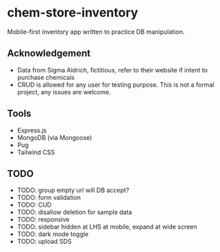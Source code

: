 # chem-store-inventory

Mobile-first inventory app written to practice DB manipulation.

## Acknowledgement

- Data from Sigma Aldrich, fictitious, refer to their website if intent to
  purchase chemicals
- CRUD is allowed for any user for testing purpose. This is not a formal
  project, any issues are welcome.

## Tools

- Express.js
- MongoDB (via Mongoose)
- Pug
- Tailwind CSS

## TODO

- TODO: group empty url will DB accept?
- TODO: form validation
- TODO: CUD
- TODO: disallow deletion for sample data
- TODO: responsive
- TODO: sidebar hidden at LHS at mobile, expand at wide screen
- TODO: dark mode toggle
- TODO: upload SDS
